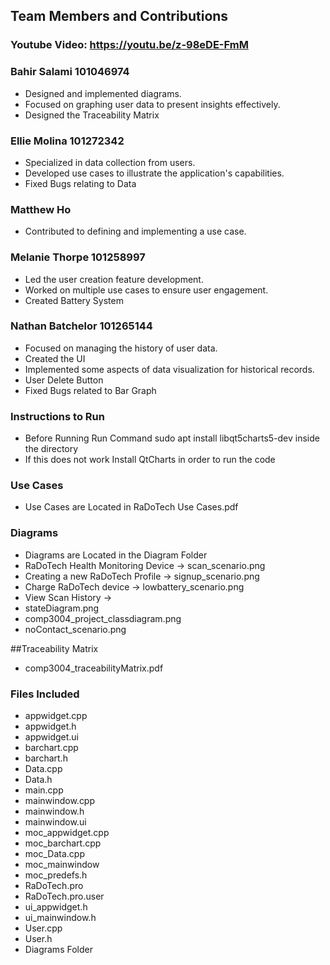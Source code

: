 ## Team Members and Contributions

### Youtube Video: https://youtu.be/z-98eDE-FmM

### Bahir Salami 101046974
- Designed and implemented diagrams.
- Focused on graphing user data to present insights effectively.
- Designed the Traceability Matrix 

### Ellie Molina 101272342
- Specialized in data collection from users.
- Developed use cases to illustrate the application's capabilities.
- Fixed Bugs relating to Data

### Matthew Ho
- Contributed to defining and implementing a use case.

### Melanie Thorpe 101258997
- Led the user creation feature development.
- Worked on multiple use cases to ensure user engagement.
- Created Battery System

### Nathan Batchelor 101265144
- Focused on managing the history of user data.
- Created the UI 
- Implemented some aspects of data visualization for historical records.
- User Delete Button 
- Fixed Bugs related to Bar Graph

### Instructions to Run
- Before Running Run Command sudo apt install libqt5charts5-dev inside the directory 
- If this does not work Install QtCharts in order to run the code

### Use Cases
- Use Cases are Located in RaDoTech Use Cases.pdf

### Diagrams 
- Diagrams are Located in the Diagram Folder
- RaDoTech Health Monitoring Device -> scan_scenario.png
- Creating a new RaDoTech Profile -> signup_scenario.png 
- Charge RaDoTech device -> lowbattery_scenario.png
- View Scan History ->
- stateDiagram.png
- comp3004_project_classdiagram.png 
- noContact_scenario.png 

##Traceability Matrix
- comp3004_traceabilityMatrix.pdf

### Files Included
- appwidget.cpp
- appwidget.h
- appwidget.ui
- barchart.cpp
- barchart.h
- Data.cpp
- Data.h
- main.cpp
- mainwindow.cpp
- mainwindow.h
- mainwindow.ui
- moc_appwidget.cpp
- moc_barchart.cpp
- moc_Data.cpp
- moc_mainwindow
- moc_predefs.h
- RaDoTech.pro
- RaDoTech.pro.user
- ui_appwidget.h
- ui_mainwindow.h
- User.cpp
- User.h
- Diagrams Folder



